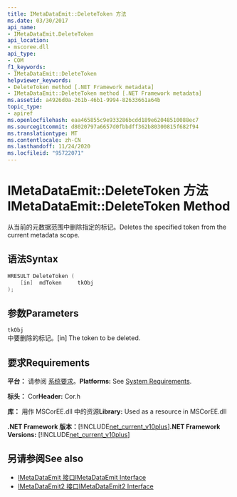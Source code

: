 ```yaml
---
title: IMetaDataEmit::DeleteToken 方法
ms.date: 03/30/2017
api_name:
- IMetaDataEmit.DeleteToken
api_location:
- mscoree.dll
api_type:
- COM
f1_keywords:
- IMetaDataEmit::DeleteToken
helpviewer_keywords:
- DeleteToken method [.NET Framework metadata]
- IMetaDataEmit::DeleteToken method [.NET Framework metadata]
ms.assetid: a4926d0a-261b-46b1-9994-82633661a64b
topic_type:
- apiref
ms.openlocfilehash: eaa465855c9e933286bcdd189e62048510088ec7
ms.sourcegitcommit: d8020797a6657d0fbbdff362b80300815f682f94
ms.translationtype: MT
ms.contentlocale: zh-CN
ms.lasthandoff: 11/24/2020
ms.locfileid: "95722071"
---
```

# <a name="imetadataemitdeletetoken-method"></a><span data-ttu-id="ac6b3-102">IMetaDataEmit::DeleteToken 方法</span><span class="sxs-lookup"><span data-stu-id="ac6b3-102">IMetaDataEmit::DeleteToken Method</span></span>

<span data-ttu-id="ac6b3-103">从当前的元数据范围中删除指定的标记。</span><span class="sxs-lookup"><span data-stu-id="ac6b3-103">Deletes the specified token from the current metadata scope.</span></span>  
  
## <a name="syntax"></a><span data-ttu-id="ac6b3-104">语法</span><span class="sxs-lookup"><span data-stu-id="ac6b3-104">Syntax</span></span>  
  
```cpp  
HRESULT DeleteToken (
    [in]  mdToken     tkObj
);  
```  
  
## <a name="parameters"></a><span data-ttu-id="ac6b3-105">参数</span><span class="sxs-lookup"><span data-stu-id="ac6b3-105">Parameters</span></span>  

 `tkObj`  
 <span data-ttu-id="ac6b3-106">中要删除的标记。</span><span class="sxs-lookup"><span data-stu-id="ac6b3-106">[in] The token to be deleted.</span></span>  
  
## <a name="requirements"></a><span data-ttu-id="ac6b3-107">要求</span><span class="sxs-lookup"><span data-stu-id="ac6b3-107">Requirements</span></span>  

 <span data-ttu-id="ac6b3-108">**平台：** 请参阅 [系统要求](../../get-started/system-requirements.md)。</span><span class="sxs-lookup"><span data-stu-id="ac6b3-108">**Platforms:** See [System Requirements](../../get-started/system-requirements.md).</span></span>  
  
 <span data-ttu-id="ac6b3-109">**标头：** Cor</span><span class="sxs-lookup"><span data-stu-id="ac6b3-109">**Header:** Cor.h</span></span>  
  
 <span data-ttu-id="ac6b3-110">**库：** 用作 MSCorEE.dll 中的资源</span><span class="sxs-lookup"><span data-stu-id="ac6b3-110">**Library:** Used as a resource in MSCorEE.dll</span></span>  
  
 <span data-ttu-id="ac6b3-111">**.NET Framework 版本：**[!INCLUDE[net_current_v10plus](../../../../includes/net-current-v10plus-md.md)]</span><span class="sxs-lookup"><span data-stu-id="ac6b3-111">**.NET Framework Versions:** [!INCLUDE[net_current_v10plus](../../../../includes/net-current-v10plus-md.md)]</span></span>  
  
## <a name="see-also"></a><span data-ttu-id="ac6b3-112">另请参阅</span><span class="sxs-lookup"><span data-stu-id="ac6b3-112">See also</span></span>

- [<span data-ttu-id="ac6b3-113">IMetaDataEmit 接口</span><span class="sxs-lookup"><span data-stu-id="ac6b3-113">IMetaDataEmit Interface</span></span>](imetadataemit-interface.md)
- [<span data-ttu-id="ac6b3-114">IMetaDataEmit2 接口</span><span class="sxs-lookup"><span data-stu-id="ac6b3-114">IMetaDataEmit2 Interface</span></span>](imetadataemit2-interface.md)
